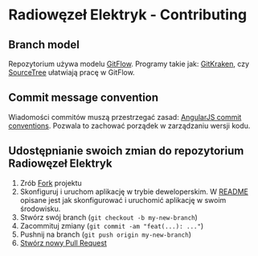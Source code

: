 # Radiowęzeł Elektryk - Contributing

## Branch model

Repozytorium używa modelu [GitFlow](https://datasift.github.io/gitflow/IntroducingGitFlow.html). Programy takie jak: [GitKraken](https://www.gitkraken.com/), czy [SourceTree](https://www.sourcetreeapp.com/) ułatwiają pracę w GitFlow.

## Commit message convention

Wiadomości commitów muszą przestrzegać zasad: [AngularJS commit conventions](https://gist.github.com/stephenparish/9941e89d80e2bc58a153). Pozwala to zachować porządek w zarządzaniu wersji kodu.

## Udostępnianie swoich zmian do repozytorium Radiowęzeł Elektryk

1. Zrób [Fork](https://help.github.com/articles/fork-a-repo/) projektu
2. Skonfiguruj i uruchom aplikację w trybie deweloperskim. W [README](README.md) opisane jest jak skonfigurować i uruchomić aplikację w swoim środowisku.
3. Stwórz swój branch (`git checkout -b my-new-branch`)
4. Zacommituj zmiany (`git commit -am "feat(...): ..."`)
5. Pushnij na branch (`git push origin my-new-branch`)
6. [Stwórz nowy Pull Request](https://help.github.com/articles/creating-a-pull-request/)
